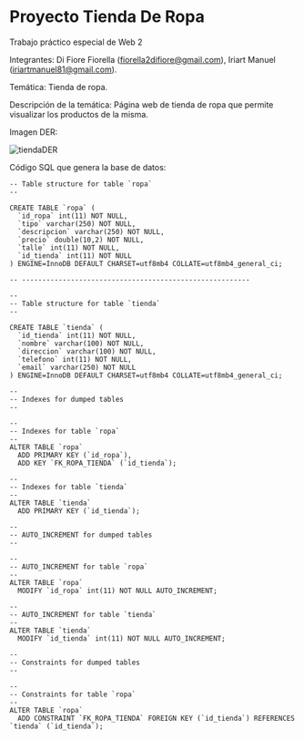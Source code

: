 # Proyecto Tienda De Ropa

Trabajo práctico especial de Web 2

Integrantes: Di Fiore Fiorella (fiorella2difiore@gmail.com), Iriart Manuel (iriartmanuel81@gmail.com).

Temática: Tienda de ropa.

Descripción de la temática: Página web de tienda de ropa que permite visualizar los productos de la misma.

Imagen DER:

![tiendaDER](https://github.com/fiorelladifiore/proyectoTiendaDeRopa/assets/166234882/94e68042-780f-4137-893d-70dbfcc0c548)

Código SQL que genera la base de datos:
```
-- Table structure for table `ropa`
--

CREATE TABLE `ropa` (
  `id_ropa` int(11) NOT NULL,
  `tipo` varchar(250) NOT NULL,
  `descripcion` varchar(250) NOT NULL,
  `precio` double(10,2) NOT NULL,
  `talle` int(11) NOT NULL,
  `id_tienda` int(11) NOT NULL
) ENGINE=InnoDB DEFAULT CHARSET=utf8mb4 COLLATE=utf8mb4_general_ci;

-- --------------------------------------------------------

--
-- Table structure for table `tienda`
--

CREATE TABLE `tienda` (
  `id_tienda` int(11) NOT NULL,
  `nombre` varchar(100) NOT NULL,
  `direccion` varchar(100) NOT NULL,
  `telefono` int(11) NOT NULL,
  `email` varchar(250) NOT NULL
) ENGINE=InnoDB DEFAULT CHARSET=utf8mb4 COLLATE=utf8mb4_general_ci;

--
-- Indexes for dumped tables
--

--
-- Indexes for table `ropa`
--
ALTER TABLE `ropa`
  ADD PRIMARY KEY (`id_ropa`),
  ADD KEY `FK_ROPA_TIENDA` (`id_tienda`);

--
-- Indexes for table `tienda`
--
ALTER TABLE `tienda`
  ADD PRIMARY KEY (`id_tienda`);

--
-- AUTO_INCREMENT for dumped tables
--

--
-- AUTO_INCREMENT for table `ropa`
--
ALTER TABLE `ropa`
  MODIFY `id_ropa` int(11) NOT NULL AUTO_INCREMENT;

--
-- AUTO_INCREMENT for table `tienda`
--
ALTER TABLE `tienda`
  MODIFY `id_tienda` int(11) NOT NULL AUTO_INCREMENT;

--
-- Constraints for dumped tables
--

--
-- Constraints for table `ropa`
--
ALTER TABLE `ropa`
  ADD CONSTRAINT `FK_ROPA_TIENDA` FOREIGN KEY (`id_tienda`) REFERENCES `tienda` (`id_tienda`);
```
